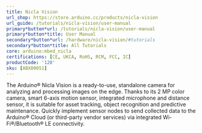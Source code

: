 ```yaml
---
title: Nicla Vision
url_shop: https://store.arduino.cc/products/nicla-vision
url_guide: /tutorials/nicla-vision/user-manual
primary*button*url: /tutorials/nicla-vision/user-manual
primary*button*title: User Manual
secondary*button*url: /hardware/nicla-vision/#tutorials
secondary*button*title: All Tutorials
core: arduino:mbed_nicla
certifications: [CE, UKCA, RoHS, RCM, FCC, IC]
productCode: '120'
sku: [ABX00051]
---
```


The Arduino® Nicla Vision is a ready-to-use, standalone camera for analyzing and processing images on the edge. Thanks to its 2 MP color camera, smart 6-axis motion sensor, integrated microphone and distance sensor, it is suitable for asset tracking, object recognition and predictive maintenance. Quickly implement sensor nodes to send collected data to the Arduino® Cloud (or third-party vendor services) via integrated Wi-Fi®/Bluetooth® LE connectivity.
